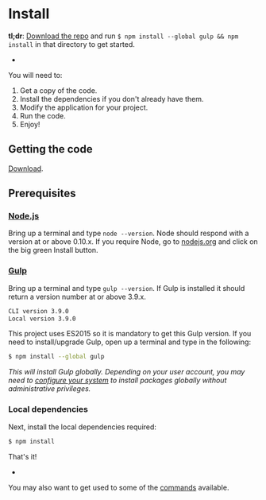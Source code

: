# Install

**tl;dr**: [Download the repo](*repoURL*) and run `$ npm install --global gulp && npm install` in that directory to get started.

-

You will need to:

1. Get a copy of the code.
2. Install the dependencies if you don't already have them.
3. Modify the application for your project.
4. Run the code.
5. Enjoy!

## Getting the code

[Download](*repoURL*).

## Prerequisites

### [Node.js](https://nodejs.org)

Bring up a terminal and type `node --version`.
Node should respond with a version at or above 0.10.x.
If you require Node, go to [nodejs.org](https://nodejs.org) and click on the big green Install button.

### [Gulp](http://gulpjs.com)

Bring up a terminal and type `gulp --version`.
If Gulp is installed it should return a version number at or above 3.9.x.

```sh
CLI version 3.9.0
Local version 3.9.0
```

This project uses ES2015 so it is mandatory to get this Gulp version.
If you need to install/upgrade Gulp, open up a terminal and type in the following:

```sh
$ npm install --global gulp
```

*This will install Gulp globally. Depending on your user account, you may need to [configure your system](https://github.com/sindresorhus/guides/blob/master/npm-global-without-sudo.md) to install packages globally without administrative privileges.*


### Local dependencies

Next, install the local dependencies required:

```sh
$ npm install
```

That's it!

-

You may also want to get used to some of the [commands](commands.md) available.
